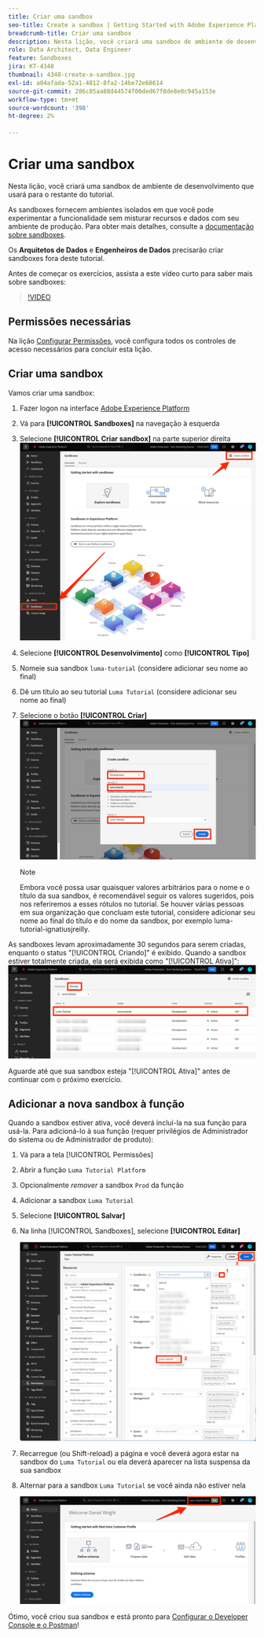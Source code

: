 ```yaml
---
title: Criar uma sandbox
seo-title: Create a sandbox | Getting Started with Adobe Experience Platform for Data Architects and Data Engineers
breadcrumb-title: Criar uma sandbox
description: Nesta lição, você criará uma sandbox de ambiente de desenvolvimento que poderá usar no restante do tutorial.
role: Data Architect, Data Engineer
feature: Sandboxes
jira: KT-4348
thumbnail: 4348-create-a-sandbox.jpg
exl-id: a04afada-52a1-4812-8fa2-14be72e68614
source-git-commit: 286c85aa88d44574f00ded67f0de8e0c945a153e
workflow-type: tm+mt
source-wordcount: '398'
ht-degree: 2%

---
```


# Criar uma sandbox

<!--25min-->

Nesta lição, você criará uma sandbox de ambiente de desenvolvimento que usará para o restante do tutorial.

As sandboxes fornecem ambientes isolados em que você pode experimentar a funcionalidade sem misturar recursos e dados com seu ambiente de produção. Para obter mais detalhes, consulte a [documentação sobre sandboxes](https://experienceleague.adobe.com/pt-br/docs/experience-platform/sandbox/home).

Os **Arquitetos de Dados** e **Engenheiros de Dados** precisarão criar sandboxes fora deste tutorial.

Antes de começar os exercícios, assista a este vídeo curto para saber mais sobre sandboxes:
>[!VIDEO](https://video.tv.adobe.com/v/29838/?learn=on&enablevpops)

## Permissões necessárias

Na lição [Configurar Permissões](configure-permissions.md), você configura todos os controles de acesso necessários para concluir esta lição.

<!--
* Permission items **[!UICONTROL Sandbox Administration]** > **[!UICONTROL View Sandboxes]** and **[!UICONTROL Manage Sandboxes]**
* Permission item **[!UICONTROL Sandboxes]** > **[!UICONTROL Prod]**
* User-role access to the `Luma Tutorial Platform` product profile
* Admin-level access to the `Luma Tutorial Platform` product profile
-->

## Criar uma sandbox

Vamos criar uma sandbox:

1. Fazer logon na interface [Adobe Experience Platform](https://experience.adobe.com/platform)
1. Vá para **[!UICONTROL Sandboxes]** na navegação à esquerda
1. Selecione **[!UICONTROL Criar sandbox]** na parte superior direita
   ![Selecionar Criar sandbox](assets/sandbox-createSandbox.png)

1. Selecione **[!UICONTROL Desenvolvimento]** como **[!UICONTROL Tipo]**
1. Nomeie sua sandbox `luma-tutorial` (considere adicionar seu nome ao final)
1. Dê um título ao seu tutorial `Luma Tutorial` (considere adicionar seu nome ao final)
1. Selecione o botão **[!UICONTROL Criar]**
   ![Criar sua sandbox](assets/sandbox-nameSandbox.png)
   >[!NOTE]
   >
   >Embora você possa usar quaisquer valores arbitrários para o nome e o título da sua sandbox, é recomendável seguir os valores sugeridos, pois nos referiremos a esses rótulos no tutorial. Se houver várias pessoas em sua organização que concluam este tutorial, considere adicionar seu nome ao final do título e do nome da sandbox, por exemplo luma-tutorial-ignatiusjreilly.

As sandboxes levam aproximadamente 30 segundos para serem criadas, enquanto o status &quot;[!UICONTROL Criando]&quot; é exibido. Quando a sandbox estiver totalmente criada, ela será exibida como &quot;[!UICONTROL Ativa]&quot;:
![Status ativo](assets/sandbox-active.png)

Aguarde até que sua sandbox esteja &quot;[!UICONTROL Ativa]&quot; antes de continuar com o próximo exercício.

## Adicionar a nova sandbox à função

Quando a sandbox estiver ativa, você deverá incluí-la na sua função para usá-la. Para adicioná-lo à sua função (requer privilégios de Administrador do sistema ou de Administrador de produto):

1. Vá para a tela [!UICONTROL Permissões]
1. Abrir a função `Luma Tutorial Platform`
1. Opcionalmente _remover_ a sandbox `Prod` da função
1. Adicionar a sandbox `Luma Tutorial`
1. Selecione **[!UICONTROL Salvar]**
1. Na linha [!UICONTROL Sandboxes], selecione **[!UICONTROL Editar]**

   ![Adicionar o tutorial do Luma](assets/sandbox-addLumaTutorial.png)

1. Recarregue (ou Shift-reload) a página e você deverá agora estar na sandbox do `Luma Tutorial` ou ela deverá aparecer na lista suspensa da sua sandbox
1. Alternar para a sandbox `Luma Tutorial` se você ainda não estiver nela

   ![Confirmar Sandbox](assets/sandbox-confirmDropdown.png)

Ótimo, você criou sua sandbox e está pronto para [Configurar o Developer Console e o Postman](set-up-developer-console-and-postman.md)!
